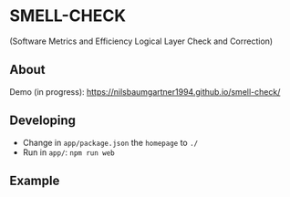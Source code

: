 # SMELL-CHECK
(Software Metrics and Efficiency Logical Layer Check and Correction)

## About

Demo (in progress): https://nilsbaumgartner1994.github.io/smell-check/

## Developing

- Change in `app/package.json` the `homepage` to `./`
- Run in `app/`: `npm run web`

## Example

